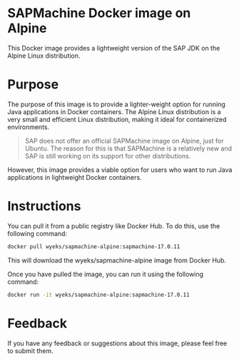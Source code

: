 # SAPMachine Docker image on Alpine
This Docker image provides a lightweight version of the SAP JDK on the Alpine Linux distribution.

# Purpose
The purpose of this image is to provide a lighter-weight option for running Java applications in Docker containers. The Alpine Linux distribution is a very small and efficient Linux distribution, making it ideal for containerized environments.

> SAP does not offer an official SAPMachine image on Alpine, just for Ubuntu. The reason for this is that SAPMachine is a relatively new and SAP is still working on its support for other distributions.

However, this image provides a viable option for users who want to run Java applications in lightweight Docker containers.

# Instructions
You can pull it from a public registry like Docker Hub. To do this, use the following command:
```bash
docker pull wyeks/sapmachine-alpine:sapmachine-17.0.11
```

This will download the wyeks/sapmachine-alpine image from Docker Hub.

Once you have pulled the image, you can run it using the following command:
```bash
docker run -it wyeks/sapmachine-alpine:sapmachine-17.0.11
```

# Feedback
If you have any feedback or suggestions about this image, please feel free to submit them.

